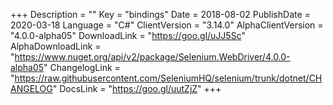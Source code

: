 +++
Description = ""
Key = "bindings"
Date = 2018-08-02
PublishDate = 2020-03-18
Language = "C#"
ClientVersion = "3.14.0"
AlphaClientVersion = "4.0.0-alpha05"
DownloadLink = "https://goo.gl/uJJ5Sc"
AlphaDownloadLink = "https://www.nuget.org/api/v2/package/Selenium.WebDriver/4.0.0-alpha05"
ChangelogLink = "https://raw.githubusercontent.com/SeleniumHQ/selenium/trunk/dotnet/CHANGELOG"
DocsLink = "https://goo.gl/uutZjZ"
+++